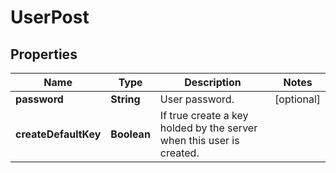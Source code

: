 
# UserPost

## Properties
Name | Type | Description | Notes
------------ | ------------- | ------------- | -------------
**password** | **String** | User password. |  [optional]
**createDefaultKey** | **Boolean** | If true create a key holded by the server when this user is created. | 



